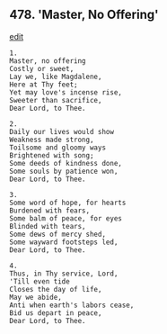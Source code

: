 
## 478.  'Master, No Offering'
[edit](https://docs.google.com/document/d/1VRZnjJyVNeWSlAwYLVPI%2DPnu5w0PAknL/edit?mode=html)



    1.
    Master, no offering 
    Costly or sweet, 
    Lay we, like Magdalene, 
    Here at Thy feet; 
    Yet may love's incense rise, 
    Sweeter than sacrifice, 
    Dear Lord, to Thee. 

    2.
    Daily our lives would show 
    Weakness made strong, 
    Toilsome and gloomy ways 
    Brightened with song; 
    Some deeds of kindness done, 
    Some souls by patience won, 
    Dear Lord, to Thee. 

    3.
    Some word of hope, for hearts 
    Burdened with fears, 
    Some balm of peace, for eyes 
    Blinded with tears, 
    Some dews of mercy shed, 
    Some wayward footsteps led, 
    Dear Lord, to Thee. 

    4.
    Thus, in Thy service, Lord, 
    'Till even tide 
    Closes the day of life, 
    May we abide, 
    Anti when earth's labors cease, 
    Bid us depart in peace, 
    Dear Lord, to Thee.
